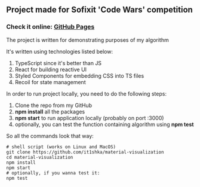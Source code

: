 ## Project made for Sofixit 'Code Wars' competition

### Check it online: [GitHub Pages](https://it1shka.github.io/material-visualization/)

The project is written for demonstrating purposes of
my algorithm

It's written using technologies listed below:
1. TypeScript since it's better than JS
2. React for building reactive UI
3. Styled Components for embedding CSS into TS files
4. Recoil for state management

In order to run project locally, you need to 
do the following steps:
1. Clone the repo from my GitHub
2. __npm install__ all the packages
3. __npm start__ to run application locally (probably on port :3000)
4. optionally, you can test the function containing algorithm using __npm test__

So all the commands look that way:
```shell
# shell script (works on Linux and MacOS)
git clone https://github.com/it1shka/material-visualization
cd material-visualization
npm install
npm start
# optionally, if you wanna test it:
npm test
```